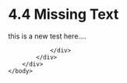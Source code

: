 <html dir="LTR" xmlns:mshelp="http://msdn.microsoft.com/mshelp" xmlns:ddue="http://ddue.schemas.microsoft.com/authoring/2003/5" xmlns:xlink="http://www.w3.org/1999/xlink" xmlns:tool="http://www.microsoft.com/tooltip">
    <head>
        <meta http-equiv="Content-Type" content="text/html; CHARSET=utf-8"></meta>
        <meta name="save" content="history"></meta>
        <title>4.4 Missing Text</title>
        <xml>
            <mshelp:toctitle title="4.4 Missing Text"></mshelp:toctitle>
            <mshelp:rltitle title="[MS-CANARYBLOCK]: Missing Text"></mshelp:rltitle>
            <mshelp:keyword index="A" term="8d5f6e39-5d17-4c13-98a8-4599cdac1aa3"></mshelp:keyword>
            <mshelp:attr name="DCSext.ContentType" value="open specification"></mshelp:attr>
            <mshelp:attr name="AssetID" value="8d5f6e39-5d17-4c13-98a8-4599cdac1aa3"></mshelp:attr>
            <mshelp:attr name="TopicType" value="kbRef"></mshelp:attr>
            <mshelp:attr name="DCSext.Title" value="[MS-CANARYBLOCK]: Missing Text" />
        </xml>
    </head>
    <body>
        <div id="header">
            <h1 class="heading">4.4 Missing Text</h1>
        </div>
        <div id="mainSection">
            <div id="mainBody">
                <div id="allHistory" class="saveHistory"></div>
                <div id="sectionSection0" class="section" name="collapseableSection">
                    

<p>this is a new test here....</p>


                </div>
            </div>
        </div>
    </body>
</html>